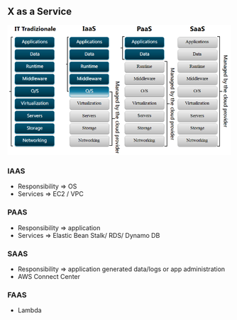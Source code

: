 ## X as a Service

![Preview](./images/aas.png)

### IAAS
* Responsibility => OS 
* Services => EC2 / VPC 

### PAAS
* Responsibility => application
* Services => Elastic Bean Stalk/ RDS/ Dynamo DB

### SAAS
* Responsibility => application generated data/logs or app administration
* AWS Connect Center 


### FAAS
* Lambda


